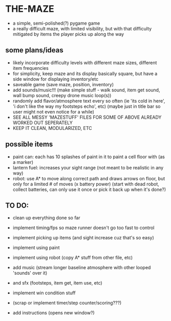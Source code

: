 # THE-MAZE
* a simple, semi-polished(?) pygame game
* a really difficult maze, with limited visibility, but with that difficulty
mitigated by items the player picks up along the way

## some plans/ideas
* likely incorporate difficulty levels with different maze sizes, different item frequencies
* for simplicity, keep maze and its display basically square, but have a side
window for displaying inventory/etc
* saveable game (save maze, position, inventory)
* add sounds/music!!! (make simple stuff - walk sound, item get sound, wall bump sound, creepy drone music loop(s))
* randomly add flavor/atmosphere text every so often
(ie 'its cold in here', 'i don't like the way my footsteps echo', etc)
(maybe just in title bar so user might not even notice for a while)
* SEE ALL MESSY 'MAZESTUFF' FILES FOR SOME OF ABOVE ALREADY WORKED OUT SEPERATELY
* KEEP IT CLEAN, MODULARIZED, ETC

## possible items
* paint can: each has 10 splashes of paint in it to paint a cell floor with (as a marker)
* lantern fuel: increases your sight range (not meant to be realistic in any way)
* robot: use A* to move along correct path and draws arrows on floor, but only for a limited # of moves (x battery power)
(start with dead robot, collect batteries, can only use it once or pick it back up when it's done?)

## TO DO:
* clean up everything done so far
* implement timing/fps so maze runner doesn't go too fast to control
* implement picking up items (and sight increase cuz that's so easy)
* implement using paint
* implement using robot (copy A* stuff from other file, etc)

* add music (stream longer baseline atmosphere with other looped 'sounds' over it) 
* and sfx (footsteps, item get, item use, etc)
* implement win condition stuff 
* (scrap or implement timer/step counter/scoring???)
* add instructions (opens new window?)


